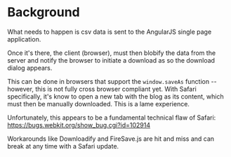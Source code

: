 # Background
What needs to happen is csv data is sent to the AngularJS single page application.

Once it's there, the client (browser), must then blobify the data from the server
and notify the browser to initiate a download as so the download dialog appears.

This can be done in browsers that support the `window.saveAs` function -- however,
this is not fully cross browser compliant yet. With Safari specifically, it's
know to open a new tab with the blog as its content, which must then be manually
downloaded. This is a lame experience.

Unfortunately, this appears to be a fundamental technical flaw of Safari: https://bugs.webkit.org/show_bug.cgi?id=102914

Workarounds like Downloadify and FireSave.js are hit and miss and can break at any time
with a Safari update.

